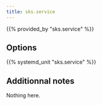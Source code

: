 ```yaml
---
title: sks.service
---
```


{{% provided_by "sks.service" %}}

## Options

{{% systemd_unit "sks.service" %}}

## Additionnal notes

Nothing here.